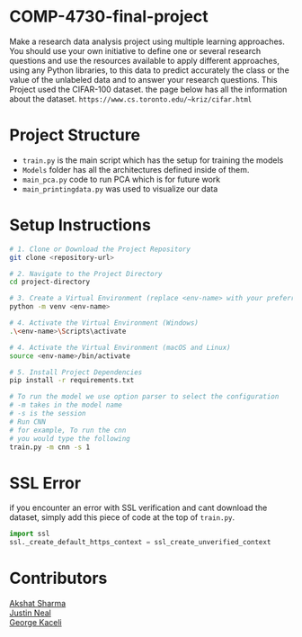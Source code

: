 # COMP-4730-final-project
Make a research data analysis project using multiple learning approaches. You should use your own initiative to define one or several research questions and use the resources available to apply different approaches, using any Python libraries, to this data to predict accurately the class or the value of the unlabeled data and to answer your research questions.
This Project used the CIFAR-100 dataset. 
the page below has all the information about the dataset. 
`https://www.cs.toronto.edu/~kriz/cifar.html`

# Project Structure
- `train.py` is the main script which has the setup for training the models
- `Models` folder has all the architectures defined inside of them.
- `main_pca.py` code to run PCA which is for future work
- `main_printingdata.py` was used to visualize our data 
	
# Setup Instructions
```bash
# 1. Clone or Download the Project Repository
git clone <repository-url>

# 2. Navigate to the Project Directory
cd project-directory

# 3. Create a Virtual Environment (replace <env-name> with your preferred name)
python -m venv <env-name>

# 4. Activate the Virtual Environment (Windows)
.\<env-name>\Scripts\activate

# 4. Activate the Virtual Environment (macOS and Linux)
source <env-name>/bin/activate

# 5. Install Project Dependencies
pip install -r requirements.txt

# To run the model we use option parser to select the configuration 
# -m takes in the model name
# -s is the session
# Run CNN
# for example, To run the cnn
# you would type the following 
train.py -m cnn -s 1
```
# SSL Error 
if you encounter an error with SSL verification and cant download the dataset, simply add this piece of code at the top of `train.py`. 
```py
import ssl
ssl._create_default_https_context = ssl_create_unverified_context
```

# Contributors
[Akshat Sharma](https://github.com/Cyoger) <br>
[Justin Neal](https://github.com/nealj1) <br>
[George Kaceli ](https://github.com/gfkaceli) 
